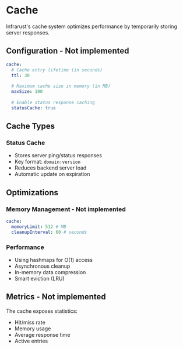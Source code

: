 # Cache

Infrarust's cache system optimizes performance by temporarily storing server responses.

## Configuration - Not implemented

```yaml
cache:
  # Cache entry lifetime (in seconds)
  ttl: 30
  
  # Maximum cache size in memory (in MB)
  maxSize: 100
  
  # Enable status response caching
  statusCache: true
```

## Cache Types

### Status Cache

- Stores server ping/status responses
- Key format: `domain:version`
- Reduces backend server load
- Automatic update on expiration

## Optimizations

### Memory Management - Not implemented

```yaml
cache:
  memoryLimit: 512 # MB
  cleanupInterval: 60 # seconds
```

### Performance

- Using hashmaps for O(1) access
- Asynchronous cleanup
- In-memory data compression
- Smart eviction (LRU)

## Metrics - Not implemented

The cache exposes statistics:

- Hit/miss rate
- Memory usage
- Average response time
- Active entries
